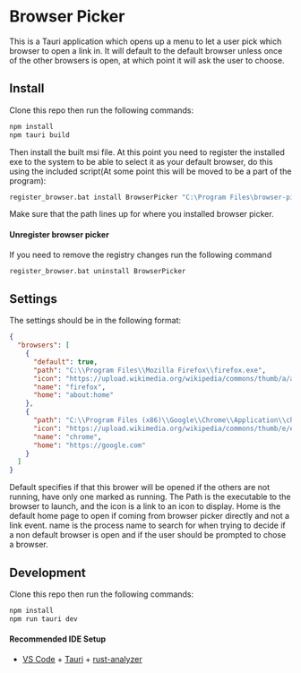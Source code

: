 # Browser Picker

This is a Tauri application which opens up a menu to let a user pick which browser to open a link in. It will default to the default browser unless once of the other browsers is open, at which point it will ask the user to choose.


## Install
Clone this repo then run the following commands:
```bash
npm install
npm tauri build
```
Then install the built msi file. At this point you need to register the installed exe to the system to be able to select it as your default browser, do this using the included script(At some point this will be moved to be a part of the program):
```bash
register_browser.bat install BrowserPicker "C:\Program Files\browser-picker\browser-picker.exe %1"
```

Make sure that the path lines up for where you installed browser picker.

#### Unregister browser picker
If you need to remove the registry changes run the following command
```bash
register_browser.bat uninstall BrowserPicker
```

## Settings
The settings should be in the following format:
```json
{
  "browsers": [
    {
      "default": true,
      "path": "C:\\Program Files\\Mozilla Firefox\\firefox.exe",
      "icon": "https://upload.wikimedia.org/wikipedia/commons/thumb/a/a0/Firefox_logo%2C_2019.svg/1971px-Firefox_logo%2C_2019.svg.png",
      "name": "firefox",
      "home": "about:home"
    },
    {
      "path": "C:\\Program Files (x86)\\Google\\Chrome\\Application\\chrome.exe",
      "icon": "https://upload.wikimedia.org/wikipedia/commons/thumb/e/e1/Google_Chrome_icon_%28February_2022%29.svg/480px-Google_Chrome_icon_%28February_2022%29.svg.png",
      "name": "chrome",
      "home": "https://google.com"
    }
  ]
}
```
Default specifies if that this brower will be opened if the others are not running, have only one marked as running. The Path is the executable to the browser to launch, and the icon is a link to an icon to display. Home is the default home page to open if coming from browser picker directly and not a link event. name is the process name to search for when trying to decide if a non default browser is open and if the user should be prompted to chose a browser.


## Development
Clone this repo then run the following commands:
```bash
npm install
npm run tauri dev
```

#### Recommended IDE Setup

- [VS Code](https://code.visualstudio.com/) + [Tauri](https://marketplace.visualstudio.com/items?itemName=tauri-apps.tauri-vscode) + [rust-analyzer](https://marketplace.visualstudio.com/items?itemName=rust-lang.rust-analyzer)